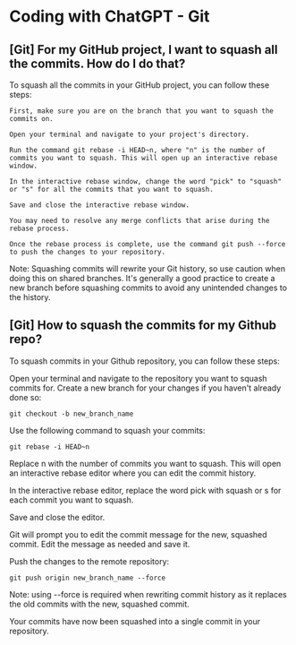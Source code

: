 # Coding with ChatGPT - Git

## [Git] For my GitHub project, I want to squash all the commits. How do I do that?

To squash all the commits in your GitHub project, you can follow these steps:

```dos
First, make sure you are on the branch that you want to squash the commits on.

Open your terminal and navigate to your project's directory.

Run the command git rebase -i HEAD~n, where "n" is the number of commits you want to squash. This will open up an interactive rebase window.

In the interactive rebase window, change the word "pick" to "squash" or "s" for all the commits that you want to squash.

Save and close the interactive rebase window.

You may need to resolve any merge conflicts that arise during the rebase process.

Once the rebase process is complete, use the command git push --force to push the changes to your repository.
```

Note: Squashing commits will rewrite your Git history, so use caution when doing this on shared branches. It's generally a good practice to create a new branch before squashing commits to avoid any unintended changes to the history.

## [Git] How to squash the commits for my Github repo?

To squash commits in your Github repository, you can follow these steps:

Open your terminal and navigate to the repository you want to squash commits for.
Create a new branch for your changes if you haven't already done so:

`git checkout -b new_branch_name`

Use the following command to squash your commits:

`git rebase -i HEAD~n`

Replace n with the number of commits you want to squash. This will open an interactive rebase editor where you can edit the commit history.

In the interactive rebase editor, replace the word pick with squash or s for each commit you want to squash.

Save and close the editor.

Git will prompt you to edit the commit message for the new, squashed commit. Edit the message as needed and save it.

Push the changes to the remote repository:

`git push origin new_branch_name --force`

Note: using --force is required when rewriting commit history as it replaces the old commits with the new, squashed commit.

Your commits have now been squashed into a single commit in your repository.
